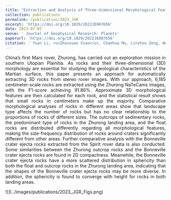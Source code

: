 ```yaml
---
title: "Extraction and Analysis of Three-dimensional Morphological Features of Centimeter-scale Rocks in Zhurong Landing Region"
collection: publications
permalink: /publication/2023_JGR
excerpt: 'https://doi.org/10.1029/2022JE007656'
date: 2023-07-07
venue: ' Journal of Geophysical Research: Planets'
paperurl: 'https://doi.org/10.1029/2022JE007656'
citation: ' Yuan Li, <u>Zhouxuan Xiao</u>, Chaohua Ma, Linzhou Zeng, Wuming Zhang, Man Peng, Aiguang Li. (2023). &quot;Extraction and Analysis of Three-dimensional Morphological Features of Centimeter-scale Rocks in Zhurong Landing Region.&quot; <i>Journal of Geophysical Research: Planets, 128, e2022JE007656</i>.'
---
```

<p style="text-align:justify; text-justify:inter-ideograph;">China’s first Mars rover, Zhurong, has carried out an exploration mission in southern Utopian Plainitia. As rocks and their three-dimensional (3D) morphology are essential for studying the geological characteristics of the Martian surface, this paper presents an approach for automatically extracting 3D rocks from stereo rover images. With our approach, 6,185 centimeter-scale rocks are extracted using the Zhurong NaTeCams images, with the F1-score achieving 91.86%. Approximate 3D morphological features are then calculated for each rock, and the statistical result shows that small rocks in centimeters make up the majority. Comparative morphological analyses of rocks in different areas show that landscape type affects the number of rocks but has no clear relationship to the proportions of rocks of different sizes. The outcrops of sedimentary rocks, the predominant type of rocks in the Zhurong landing area, and the float rocks are distributed differently regarding all morphological features, making the size-frequency distribution of rocks around craters significantly different from other areas. Further comparative analysis with the Bonneville crater ejecta rocks extracted from the Spirit rover data is also conducted. Some similarities between the Zhurong outcrop rocks and the Bonneville crater ejecta rocks are found in 2D compactness. Meanwhile, the Bonneville crater ejecta rocks have a more scattered distribution in sphericity than both the float and outcrop rocks in the Zhurong landing area, indicating that the shapes of the Bonneville crater ejecta rocks may be more diverse. In addition, the sphericity is found to converge with height for rocks in both landing areas.</p>
![](../images/publications/2023_JGR_Figs.png)
